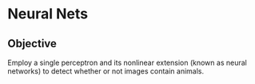 # Neural Nets
## Objective
Employ a single perceptron and its nonlinear extension (known as neural networks) to detect whether or not images contain animals.
